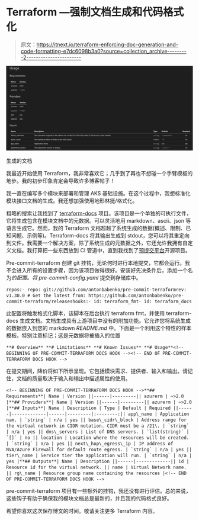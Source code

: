 # Terraform —强制文档生成和代码格式化

> 原文：<https://itnext.io/terraform-enforcing-doc-generation-and-code-formatting-e7dc6098b3a0?source=collection_archive---------2----------------------->

![](img/20fe4e5c80913c173189dd5bb6685849.png)

生成的文档

我最近开始使用 Terraform，我非常喜欢它；几乎到了再也不想碰一个手臂模板的地步。我的初步印象肯定会导致许多博客帖子！

我一直在编写多个模块来部署和管理 AKS 基础设施。在这个过程中，我想标准化模块接口文档的生成。我还想加强使用地形林挺/格式化。

粗略的搜索让我找到了 [terraform-docs](https://github.com/segmentio/terraform-docs) 项目。该项目是一个单独的可执行文件，它将生成包含在模块文档中的元数据。可以灵活地用 markdown、ascii、json 等语言生成它。然而，我的 Terraform 文档超越了系统生成的数据(概述、限制、已知问题、示例等)。Terraform-docs 将其输出生成到 stdout，您可以将其重定向到文件。我需要一个解决方案，除了系统生成的元数据之外，它还允许我拥有自定义文档。我打算把一些东西放到 CI 管道中，直到我找到了[预提交平台](https://github.com/antonbabenko/pre-commit-terraform)开源项目。

Pre-commit-terraform 创建 git 挂钩，无论何时进行本地提交，它都会运行。我不会进入所有的设置步骤，因为该项目做得很好。安装好先决条件后，添加一个名为*的配置。将 pre-commit-config.yaml* 提交到存储库中。

```
repos:- repo: git://github.com/antonbabenko/pre-commit-terraformrev: v1.30.0 # Get the latest from: https://github.com/antonbabenko/pre-commit-terraform/releaseshooks:- id: terraform_fmt- id: terraform_docs
```

此配置将触发格式化脚本，该脚本在后台执行 terraform fmt，并使用 terraform-docs 生成文档。文档生成具有上游项目中没有的附加功能。它允许您将系统生成的数据嵌入到您的 markdown *README.md* 中。下面是一个利用这个特性的样本模板。特别注意标记；这是元数据将被插入的位置

```
**# Overview** **# Limitations** **# Known Issues** **# Usage**<!-- BEGINNING OF PRE-COMMIT-TERRAFORM DOCS HOOK --><!-- END OF PRE-COMMIT-TERRAFORM DOCS HOOK -->
```

在提交期间，降价将如下所示呈现。它包括模块需求、提供者、输入和输出。请记住，文档的质量取决于输入和输出中描述属性的使用。

```
<!-- BEGINNING OF PRE-COMMIT-TERRAFORM DOCS HOOK -->**## Requirements**| Name | Version ||------|---------|| azurerm | ~>2.0 |**## Providers**| Name | Version ||------|---------|| azurerm | ~>2.0 |**## Inputs**| Name | Description | Type | Default | Required ||------|-------------|------|---------|:--------:|| app\_name | Application nam. | `string` | n/a | yes || base\_cidr\_block | Address range for the virtual network in CIDR notation. CIDR must be a /21\. | `string` | n/a | yes || dns\_servers | List of DNS servers. | `list(string)` | `[]` | no || location | Location where the resources will be created. | `string` | n/a | yes || next\_hop\_egress\_ip | IP address of NVA/Azure Firewall for default route egress. | `string` | n/a | yes || tier\_name | Service tier the application will run. | `string` | n/a | yes |**## Outputs**| Name | Description ||------|-------------|| id | Resource id for the virtual network. || name | Virtual Network name. || rg\_name | Resource group name containing the resources |<!-- END OF PRE-COMMIT-TERRAFORM DOCS HOOK -->
```

pre-commit-terraform 项目有一些额外的挂钩，我还没有进行评估。总的来说，这些钩子有助于确保我的模块文档总是最新的，并且我的代码格式良好。

希望你喜欢这次保存博文的时间。敬请关注更多 Terraform 内容。
